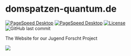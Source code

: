 # domspatzen-quantum.de
[![PageSpeed Desktop](https://img.shields.io/badge/PageSpeed%20Desktop-97%25-green)](https://developers.google.com/speed/pagespeed/insights/?hl=de&url=domspatzen-quantum.de&tab=desktop)
[![PageSpeed Desktop](https://img.shields.io/badge/PageSpeed%20Mobile-75%25-orange)](https://developers.google.com/speed/pagespeed/insights/?hl=de&url=domspatzen-quantum.de)
[![License](https://img.shields.io/github/license/quantum-computing-jufo-2019/quantum-computing-jufo-2019.github.io)](https://github.com/Quantum-Computing-Jufo-2019/quantum-computing-jufo-2019.github.io/blob/dev/LICENSE)
![GitHub last commit](https://img.shields.io/github/last-commit/Quantum-Computing-Jufo-2019/quantum-computing-jufo-2019.github.io)

The Website for our Jugend Forscht Project

![](https://github.com/Quantum-Computing-Jufo-2019/domspatzen-quantum.de/raw/dev/img/screenshot.png)
